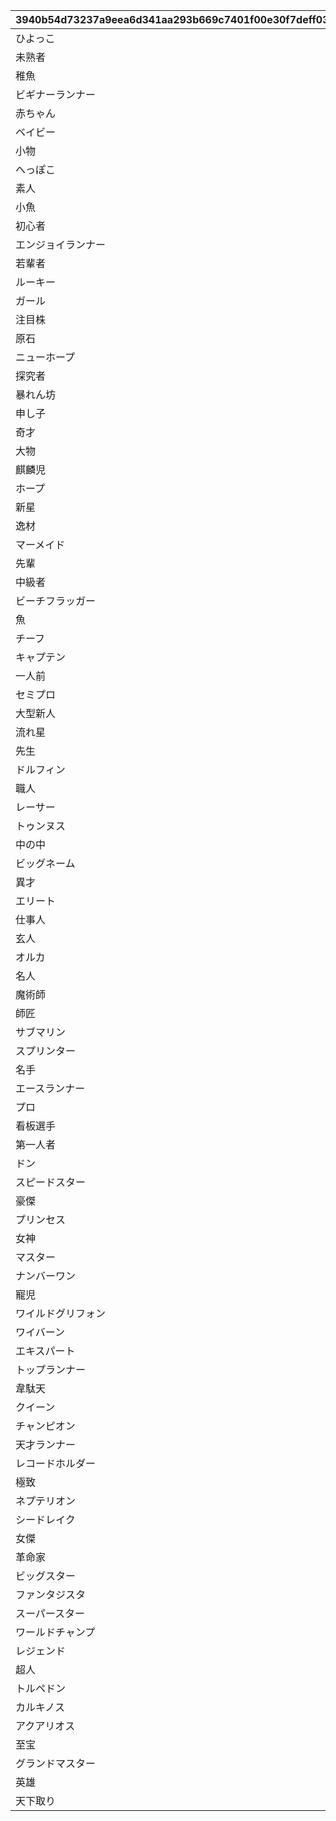 |3940b54d73237a9eea6d341aa293b669c7401f00e30f7deff0323a1938b880e6|eb29caa2a5f522ea553d08a93698fcc39d6d38f43c0f2901b1a1620e7751111d|fabcd17a3e86f5cb9f2910ce0494ef783c0cd1f2652f060fa5786520210bd1c3|fcfb2209156487879063917fca2d1c9f453764b8c36d75bd408bea983cf1c7cf|f8ef8822576dd2c6c980a86f5f248dc81de300a1a42c963e611e5626fb29f2cb|
| --- | --- | --- | --- | --- |
|ひよっこ|1|1|0|26999|
|未熟者|2|1|0|26999|
|稚魚|3|1|0|26999|
|ビギナーランナー|4|3|0|26999|
|赤ちゃん|5|1|0|26999|
|ベイビー|6|1|0|26999|
|小物|7|1|0|26999|
|へっぽこ|8|1|0|26999|
|素人|9|1|0|26999|
|小魚|10|1|27000|33999|
|初心者|11|1|27000|33999|
|エンジョイランナー|12|3|27000|33999|
|若輩者|13|1|27000|33999|
|ルーキー|14|1|27000|33999|
|ガール|15|1|27000|33999|
|注目株|16|1|27000|33999|
|原石|17|1|27000|33999|
|ニューホープ|18|2|27000|33999|
|探究者|19|1|34000|50399|
|暴れん坊|20|1|34000|50399|
|申し子|21|1|34000|50399|
|奇才|22|1|34000|50399|
|大物|23|1|34000|50399|
|麒麟児|24|1|34000|50399|
|ホープ|25|1|34000|50399|
|新星|26|1|34000|50399|
|逸材|27|1|34000|50399|
|マーメイド|28|1|50400|59999|
|先輩|29|1|50400|59999|
|中級者|30|1|50400|59999|
|ビーチフラッガー|31|3|50400|59999|
|魚|32|1|50400|59999|
|チーフ|33|1|50400|59999|
|キャプテン|34|1|50400|59999|
|一人前|35|1|50400|59999|
|セミプロ|36|1|50400|59999|
|大型新人|37|1|50400|59999|
|流れ星|38|1|60000|69999|
|先生|39|1|60000|69999|
|ドルフィン|40|1|60000|69999|
|職人|41|1|60000|69999|
|レーサー|42|1|60000|69999|
|トゥンヌス|43|1|60000|69999|
|中の中|44|1|60000|69999|
|ビッグネーム|45|2|60000|69999|
|異才|46|1|60000|69999|
|エリート|47|1|60000|69999|
|仕事人|48|1|60000|69999|
|玄人|49|1|60000|69999|
|オルカ|50|1|70000|83999|
|名人|51|1|70000|83999|
|魔術師|52|1|70000|83999|
|師匠|53|1|70000|83999|
|サブマリン|54|1|70000|83999|
|スプリンター|55|2|70000|83999|
|名手|56|1|70000|83999|
|エースランナー|57|2|70000|83999|
|プロ|58|1|70000|83999|
|看板選手|59|1|70000|83999|
|第一人者|60|1|70000|83999|
|ドン|61|1|70000|83999|
|スピードスター|62|2|84000|99999|
|豪傑|63|1|84000|99999|
|プリンセス|64|1|84000|99999|
|女神|65|1|84000|99999|
|マスター|66|1|84000|99999|
|ナンバーワン|67|2|84000|99999|
|寵児|68|1|84000|99999|
|ワイルドグリフォン|69|3|84000|99999|
|ワイバーン|70|1|84000|99999|
|エキスパート|71|2|84000|99999|
|トップランナー|72|2|84000|99999|
|韋駄天|73|1|100000|119999|
|クイーン|74|1|100000|119999|
|チャンピオン|75|2|100000|119999|
|天才ランナー|76|2|100000|119999|
|レコードホルダー|77|3|100000|119999|
|極致|78|1|100000|119999|
|ネプテリオン|79|2|100000|119999|
|シードレイク|80|2|100000|119999|
|女傑|81|1|100000|119999|
|革命家|82|1|100000|119999|
|ビッグスター|83|2|100000|119999|
|ファンタジスタ|84|2|120000|999999|
|スーパースター|85|2|120000|999999|
|ワールドチャンプ|86|3|120000|999999|
|レジェンド|87|1|120000|999999|
|超人|88|1|120000|999999|
|トルペドン|89|1|120000|999999|
|カルキノス|90|1|120000|999999|
|アクアリオス|91|2|120000|999999|
|至宝|92|1|120000|999999|
|グランドマスター|93|3|120000|999999|
|英雄|94|1|120000|999999|
|天下取り|95|1|120000|999999|